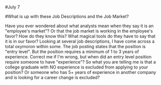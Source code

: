 #July 7 

#What is up with these Job Descriptions and the Job Market? 

Have you ever wondered about what analysts mean when they say it is an "employee's market"?
Or that the job market is working in the employee's favor? 
How do they know this? 
What magical tools do they have to say that it is in our favor? 
Looking at several job descriptions, I have come across a total oxymoron within some. 
The job posting states that the position is "entry level". 
But the position requires a minimum of 1 to 3 years of experience. 
Correct me if I'm wrong, but when did an entry level position require someone to have "experience"? 
So what you are telling me is that a college graduate with NO experience is excluded from applying to your position? 
Or someone who has 5+ years of experience in another company and is looking for a career change is excluded? 




